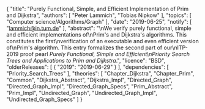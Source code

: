 {
    "title": "Purely Functional, Simple, and Efficient Implementation of Prim and Dijkstra",
    "authors": [
        "Peter Lammich",
        "Tobias Nipkow"
    ],
    "topics": [
        "Computer science/Algorithms/Graph"
    ],
    "date": "2019-06-25",
    "notify": [
        "lammich@in.tum.de"
    ],
    "abstract": "\nWe verify purely functional, simple and efficient implementations of\nPrim's and Dijkstra's algorithms. This constitutes the first\nverification of an executable and even efficient version of\nPrim's algorithm. This entry formalizes the second part of our\nITP-2019 proof pearl <em>Purely Functional, Simple and Efficient\nPriority Search Trees and Applications to Prim and Dijkstra</em>.",
    "licence": "BSD",
    "olderReleases": [
        {
            "2019": "2019-06-29"
        }
    ],
    "dependencies": [
        "Priority_Search_Trees"
    ],
    "theories": [
        "Chapter_Dijkstra",
        "Chapter_Prim",
        "Common",
        "Dijkstra_Abstract",
        "Dijkstra_Impl",
        "Directed_Graph",
        "Directed_Graph_Impl",
        "Directed_Graph_Specs",
        "Prim_Abstract",
        "Prim_Impl",
        "Undirected_Graph",
        "Undirected_Graph_Impl",
        "Undirected_Graph_Specs"
    ]
}
